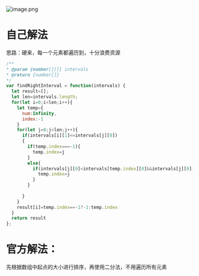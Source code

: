 ![image.png](https://cdn.nlark.com/yuque/0/2022/png/2976158/1653142159599-3686d538-18a7-4524-aa5a-16748bf56517.png)

# 自己解法
思路：硬来，每一个元素都遍历到，十分浪费资源
```javascript
/**
* @param {number[][]} intervals
* @return {number[]}
*/
var findRightInterval = function(intervals) {
  let result=[];
  let len=intervals.length;
  for(let i=0;i<len;i++){
    let temp={
      num:Infinity,
      index:-1
    }
    for(let j=0;j<len;j++){
      if(intervals[i][1]<=intervals[j][0])
      {
        if(temp.index===-1){
          temp.index=j
        }
        else{
          if(intervals[j][0]<intervals[temp.index][0]&&intervals[j][0]-intervals[i][1]>=0){
            temp.index=j
          }
        }
        
      }
    }
    result[i]=temp.index==-1?-1:temp.index
  }
  return result
};
```
# 官方解法：
先根据数组中起点的大小进行排序，再使用二分法，不用遍历所有元素
